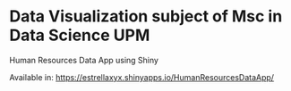 # Data Visualization subject of Msc in Data Science UPM

Human Resources Data App using Shiny

Available in: https://estrellaxyx.shinyapps.io/HumanResourcesDataApp/

